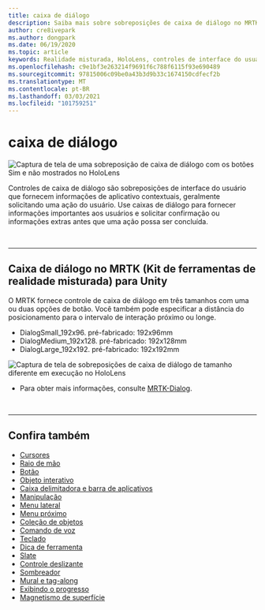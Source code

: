 ```yaml
---
title: caixa de diálogo
description: Saiba mais sobre sobreposições de caixa de diálogo no MRTK e como usá-las em aplicativos de realidade misturada.
author: cre8ivepark
ms.author: dongpark
ms.date: 06/19/2020
ms.topic: article
keywords: Realidade misturada, HoloLens, controles de interface do usuário, interação, interface do usuário, UX, design de UX, interface do usuário espacial, interação espacial, interface do usuário 3D, UX 3D, headset de realidade misturada, headset de realidade mista do Windows, headset de realidade virtual, HoloLens, MRTK, kit de ferramentas de realidade misturada
ms.openlocfilehash: c9e1bf3e263214f9691f6c788f6115f93e690489
ms.sourcegitcommit: 97815006c09be0a43b3d9b33c1674150cdfecf2b
ms.translationtype: MT
ms.contentlocale: pt-BR
ms.lasthandoff: 03/03/2021
ms.locfileid: "101759251"
---
```

# <a name="dialog"></a>caixa de diálogo

![Captura de tela de uma sobreposição de caixa de diálogo com os botões Sim e não mostrados no HoloLens](images/MRTK_UX_Dialog.jpg)

Controles de caixa de diálogo são sobreposições de interface do usuário que fornecem informações de aplicativo contextuais, geralmente solicitando uma ação do usuário. Use caixas de diálogo para fornecer informações importantes aos usuários e solicitar confirmação ou informações extras antes que uma ação possa ser concluída.

<br>

---

## <a name="dialog-in-mrtk-mixed-reality-toolkit-for-unity"></a>Caixa de diálogo no MRTK (Kit de ferramentas de realidade misturada) para Unity
O MRTK fornece controle de caixa de diálogo em três tamanhos com uma ou duas opções de botão. Você também pode especificar a distância do posicionamento para o intervalo de interação próximo ou longe. 

- DialogSmall_192x96. pré-fabricado: 192x96mm
- DialogMedium_192x128. pré-fabricado: 192x128mm
- DialogLarge_192x192. pré-fabricado: 192x192mm

![Captura de tela de sobreposições de caixa de diálogo de tamanho diferente em execução no HoloLens](images/MRTK_UX_Dialog_Types.jpg)


* Para obter mais informações, consulte [MRTK-Dialog](https://docs.microsoft.com/windows/mixed-reality/mrtk-docs/features/experimental/dialog.md).

<br>

---

## <a name="see-also"></a>Confira também

* [Cursores](cursors.md)
* [Raio de mão](point-and-commit.md)
* [Botão](button.md)
* [Objeto interativo](interactable-object.md)
* [Caixa delimitadora e barra de aplicativos](app-bar-and-bounding-box.md)
* [Manipulação](direct-manipulation.md)
* [Menu lateral](hand-menu.md)
* [Menu próximo](near-menu.md)
* [Coleção de objetos](object-collection.md)
* [Comando de voz](voice-input.md)
* [Teclado](keyboard.md)
* [Dica de ferramenta](tooltip.md)
* [Slate](slate.md)
* [Controle deslizante](slider.md)
* [Sombreador](shader.md)
* [Mural e tag-along](billboarding-and-tag-along.md)
* [Exibindo o progresso](progress.md)
* [Magnetismo de superfície](surface-magnetism.md)
